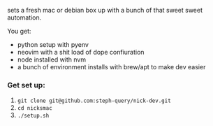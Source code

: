 sets a fresh mac or debian box up with a bunch of that sweet sweet automation.

You get:
- python setup with pyenv
- neovim with a shit load of dope confiuration
- node installed with nvm
- a bunch of environment installs with brew/apt to make dev easier

### Get set up:
1. `git clone git@github.com:steph-query/nick-dev.git`
2. `cd nicksmac`
3. `./setup.sh`

